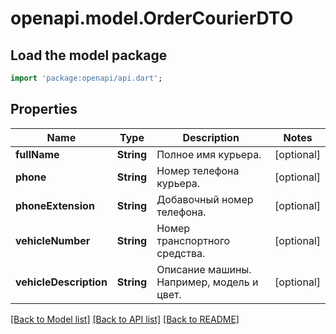 # openapi.model.OrderCourierDTO

## Load the model package
```dart
import 'package:openapi/api.dart';
```

## Properties
Name | Type | Description | Notes
------------ | ------------- | ------------- | -------------
**fullName** | **String** | Полное имя курьера. | [optional] 
**phone** | **String** | Номер телефона курьера. | [optional] 
**phoneExtension** | **String** | Добавочный номер телефона. | [optional] 
**vehicleNumber** | **String** | Номер транспортного средства. | [optional] 
**vehicleDescription** | **String** | Описание машины. Например, модель и цвет. | [optional] 

[[Back to Model list]](../README.md#documentation-for-models) [[Back to API list]](../README.md#documentation-for-api-endpoints) [[Back to README]](../README.md)


